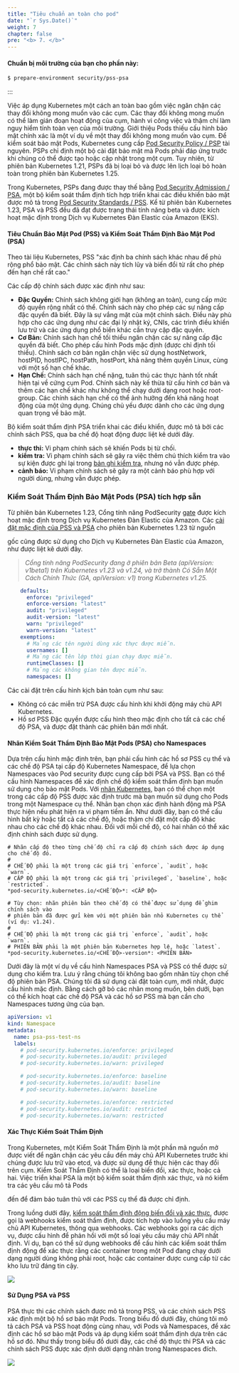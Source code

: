 ```yaml
---
title: "Tiêu chuẩn an toàn cho pod"
date: "`r Sys.Date()`"
weight: 7
chapter: false
pre: "<b> 7. </b>"
---
```


#### Chuẩn bị môi trường của bạn cho phần này:

```bash timeout=300 wait=30
$ prepare-environment security/pss-psa
```

:::

Việc áp dụng Kubernetes một cách an toàn bao gồm việc ngăn chặn các thay đổi không mong muốn vào các cụm. Các thay đổi không mong muốn có thể làm gián đoạn hoạt động của cụm, hành vi công việc và thậm chí làm nguy hiểm tính toàn vẹn của môi trường. Giới thiệu Pods thiếu cấu hình bảo mật chính xác là một ví dụ về một thay đổi không mong muốn vào cụm. Để kiểm soát bảo mật Pods, Kubernetes cung cấp [Pod Security Policy / PSP](https://kubernetes.io/docs/concepts/policy/pod-security-policy/) tài nguyên. PSPs chỉ định một bộ cài đặt bảo mật mà Pods phải đáp ứng trước khi chúng có thể được tạo hoặc cập nhật trong một cụm. Tuy nhiên, từ phiên bản Kubernetes 1.21, PSPs đã bị loại bỏ và được lên lịch loại bỏ hoàn toàn trong phiên bản Kubernetes 1.25.

Trong Kubernetes, PSPs đang được thay thế bằng [Pod Security Admission / PSA](https://kubernetes.io/docs/concepts/security/pod-security-admission/), một bộ kiểm soát thẩm định tích hợp triển khai các điều khiển bảo mật được mô tả trong [Pod Security Standards / PSS](https://kubernetes.io/docs/concepts/security/pod-security-standards/). Kể từ phiên bản Kubernetes 1.23, PSA và PSS đều đã đạt được trạng thái tính năng beta và được kích hoạt mặc định trong Dịch vụ Kubernetes Đàn Elastic của Amazon (EKS).

#### Tiêu Chuẩn Bảo Mật Pod (PSS) và Kiểm Soát Thẩm Định Bảo Mật Pod (PSA)

Theo tài liệu Kubernetes, PSS "xác định ba chính sách khác nhau để phủ rộng phổ bảo mật. Các chính sách này tích lũy và biến đổi từ rất cho phép đến hạn chế rất cao."

Các cấp độ chính sách được xác định như sau:

* **Đặc Quyền:** Chính sách không giới hạn (không an toàn), cung cấp mức độ quyền rộng nhất có thể. Chính sách này cho phép các sự nâng cấp đặc quyền đã biết. Đây là sự vắng mặt của một chính sách. Điều này phù hợp cho các ứng dụng như các đại lý nhật ký, CNIs, các trình điều khiển lưu trữ và các ứng dụng phổ biến khác cần truy cập đặc quyền.
* **Cơ Bản:** Chính sách hạn chế tối thiểu ngăn chặn các sự nâng cấp đặc quyền đã biết. Cho phép cấu hình Pods mặc định (được chỉ định tối thiểu). Chính sách cơ bản ngăn chặn việc sử dụng hostNetwork, hostPID, hostIPC, hostPath, hostPort, khả năng thêm quyền Linux, cùng với một số hạn chế khác.
* **Hạn Chế:** Chính sách hạn chế nặng, tuân thủ các thực hành tốt nhất hiện tại về cứng cụm Pod. Chính sách này kế thừa từ cấu hình cơ bản và thêm các hạn chế khác như không thể chạy dưới dạng root hoặc root-group. Các chính sách hạn chế có thể ảnh hưởng đến khả năng hoạt động của một ứng dụng. Chúng chủ yếu được dành cho các ứng dụng quan trọng về bảo mật.

Bộ kiểm soát thẩm định PSA triển khai các điều khiển, được mô tả bởi các chính sách PSS, qua ba chế độ hoạt động được liệt kê dưới đây.

* **thực thi:** Vi phạm chính sách sẽ khiến Pods bị từ chối.
* **kiểm tra:** Vi phạm chính sách sẽ gây ra việc thêm chú thích kiểm tra vào sự kiện được ghi lại trong [bản ghi kiểm tra](https://kubernetes.io/docs/tasks/debug/debug-cluster/audit/), nhưng nó vẫn được phép.
* **cảnh báo:** Vi phạm chính sách sẽ gây ra một cảnh báo phù hợp với người dùng, nhưng vẫn được phép.

### Kiểm Soát Thẩm Định Bảo Mật Pods (PSA) tích hợp sẵn

Từ phiên bản Kubernetes 1.23, Cổng tính năng PodSecurity [gate](https://kubernetes.io/docs/reference/command-line-tools-reference/feature-gates/) được kích hoạt mặc định trong Dịch vụ Kubernetes Đàn Elastic của Amazon. Các [cài đặt mặc định của PSS và PSA](https://kubernetes.io/docs/tasks/configure-pod-container/enforce-standards-admission-controller/#configure-the-admission-controller) cho phiên bản Kubernetes 1.23 từ nguồn

 gốc cũng được sử dụng cho Dịch vụ Kubernetes Đàn Elastic của Amazon, như được liệt kê dưới đây.

> *Cổng tính năng PodSecurity đang ở phiên bản Beta (apiVersion: v1beta1) trên Kubernetes v1.23 và v1.24, và trở thành Có Sẵn Một Cách Chính Thức (GA,  apiVersion: v1) trong Kubernetes v1.25.*

```yaml
    defaults:
      enforce: "privileged"
      enforce-version: "latest"
      audit: "privileged"
      audit-version: "latest"
      warn: "privileged"
      warn-version: "latest"
    exemptions:
      # Mảng các tên người dùng xác thực được miễn.
      usernames: []
      # Mảng các tên lớp thời gian chạy được miễn.
      runtimeClasses: []
      # Mảng các không gian tên được miễn.
      namespaces: []
```

Các cài đặt trên cấu hình kịch bản toàn cụm như sau:

* Không có các miễn trừ PSA được cấu hình khi khởi động máy chủ API Kubernetes.
* Hồ sơ PSS Đặc quyền được cấu hình theo mặc định cho tất cả các chế độ PSA, và được đặt thành các phiên bản mới nhất.

#### Nhãn Kiểm Soát Thẩm Định Bảo Mật Pods (PSA) cho Namespaces

Dựa trên cấu hình mặc định trên, bạn phải cấu hình các hồ sơ PSS cụ thể và các chế độ PSA tại cấp độ Kubernetes Namespace, để lựa chọn Namespaces vào Pod security được cung cấp bởi PSA và PSS. Bạn có thể cấu hình Namespaces để xác định chế độ kiểm soát thẩm định bạn muốn sử dụng cho bảo mật Pods. Với [nhãn Kubernetes](https://kubernetes.io/docs/concepts/overview/working-with-objects/labels), bạn có thể chọn một trong các cấp độ PSS được xác định trước mà bạn muốn sử dụng cho Pods trong một Namespace cụ thể. Nhãn bạn chọn xác định hành động mà PSA thực hiện nếu phát hiện ra vi phạm tiềm ẩn. Như dưới đây, bạn có thể cấu hình bất kỳ hoặc tất cả các chế độ, hoặc thậm chí đặt một cấp độ khác nhau cho các chế độ khác nhau. Đối với mỗi chế độ, có hai nhãn có thể xác định chính sách được sử dụng.

```
# Nhãn cấp độ theo từng chế độ chỉ ra cấp độ chính sách được áp dụng cho chế độ đó.
#
# CHẾ ĐỘ phải là một trong các giá trị `enforce`, `audit`, hoặc `warn`.
# CẤP ĐỘ phải là một trong các giá trị `privileged`, `baseline`, hoặc `restricted`.
*pod-security.kubernetes.io/<CHẾ ĐỘ>*: <CẤP ĐỘ>

# Tùy chọn: nhãn phiên bản theo chế độ có thể được sử dụng để ghim chính sách vào
# phiên bản đã được gửi kèm với một phiên bản nhỏ Kubernetes cụ thể (ví dụ: v1.24).
#
# CHẾ ĐỘ phải là một trong các giá trị `enforce`, `audit`, hoặc `warn`.
# PHIÊN BẢN phải là một phiên bản Kubernetes hợp lệ, hoặc `latest`.
*pod-security.kubernetes.io/<CHẾ ĐỘ>-version*: <PHIÊN BẢN>
```

Dưới đây là một ví dụ về cấu hình Namespaces PSA và PSS có thể được sử dụng cho kiểm tra. Lưu ý rằng chúng tôi không bao gồm nhãn tùy chọn chế độ phiên bản PSA. Chúng tôi đã sử dụng cài đặt toàn cụm, mới nhất, được cấu hình mặc định. Bằng cách gỡ bỏ các nhãn mong muốn, bên dưới, bạn có thể kích hoạt các chế độ PSA và các hồ sơ PSS mà bạn cần cho Namespaces tương ứng của bạn.

```yaml
apiVersion: v1
kind: Namespace
metadata:
  name: psa-pss-test-ns
  labels:
    # pod-security.kubernetes.io/enforce: privileged
    # pod-security.kubernetes.io/audit: privileged
    # pod-security.kubernetes.io/warn: privileged

    # pod-security.kubernetes.io/enforce: baseline
    # pod-security.kubernetes.io/audit: baseline
    # pod-security.kubernetes.io/warn: baseline

    # pod-security.kubernetes.io/enforce: restricted
    # pod-security.kubernetes.io/audit: restricted
    # pod-security.kubernetes.io/warn: restricted

```

#### Xác Thực Kiểm Soát Thẩm Định

Trong Kubernetes, một Kiểm Soát Thẩm Định là một phần mã nguồn mở được viết để ngăn chặn các yêu cầu đến máy chủ API Kubernetes trước khi chúng được lưu trữ vào etcd, và được sử dụng để thực hiện các thay đổi trên cụm. Kiểm Soát Thẩm Định có thể là loại biến đổi, xác thực, hoặc cả hai. Việc triển khai PSA là một bộ kiểm soát thẩm định xác thực, và nó kiểm tra các yêu cầu mô tả Pods

 đến để đảm bảo tuân thủ với các PSS cụ thể đã được chỉ định.

Trong luồng dưới đây, [kiểm soát thẩm định động biến đổi và xác thực](https://kubernetes.io/docs/reference/access-authn-authz/extensible-admission-controllers/), được gọi là webhooks kiểm soát thẩm định, được tích hợp vào luồng yêu cầu máy chủ API Kubernetes, thông qua webhooks. Các webhooks gọi ra các dịch vụ, được cấu hình để phản hồi với một số loại yêu cầu máy chủ API nhất định. Ví dụ, bạn có thể sử dụng webhooks để cấu hình các kiểm soát thẩm định động để xác thực rằng các container trong một Pod đang chạy dưới dạng người dùng không phải root, hoặc các container được cung cấp từ các kho lưu trữ đáng tin cậy.

![](assets/k8s-admission-controllers.png)

#### Sử Dụng PSA và PSS

PSA thực thi các chính sách được mô tả trong PSS, và các chính sách PSS xác định một bộ hồ sơ bảo mật Pods. Trong biểu đồ dưới đây, chúng tôi mô tả cách PSA và PSS hoạt động cùng nhau, với Pods và Namespaces, để xác định các hồ sơ bảo mật Pods và áp dụng kiểm soát thẩm định dựa trên các hồ sơ đó. Như thấy trong biểu đồ dưới đây, các chế độ thực thi PSA và các chính sách PSS được xác định dưới dạng nhãn trong Namespaces đích.

![](assets/using-pss-psa.png)
